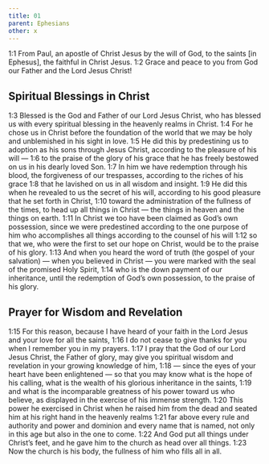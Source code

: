 ```yaml
---
title: 01
parent: Ephesians
other: x
---
```

<a name="1:1">1:1</a> From Paul, an apostle of Christ Jesus by the will of God, to the saints [in Ephesus], the faithful in Christ Jesus. <a name="1:2">1:2</a> Grace and peace to you from God our Father and the Lord Jesus Christ!

## Spiritual Blessings in Christ

<a name="1:3">1:3</a> Blessed is the God and Father of our Lord Jesus Christ, who has blessed us with every spiritual blessing in the heavenly realms in Christ. <a name="1:4">1:4</a> For he chose us in Christ before the foundation of the world that we may be holy and unblemished in his sight in love. <a name="1:5">1:5</a> He did this by predestining us to adoption as his sons through Jesus Christ, according to the pleasure of his will — <a name="1:6">1:6</a> to the praise of the glory of his grace that he has freely bestowed on us in his dearly loved Son. <a name="1:7">1:7</a> In him we have redemption through his blood, the forgiveness of our trespasses, according to the riches of his grace <a name="1:8">1:8</a> that he lavished on us in all wisdom and insight. <a name="1:9">1:9</a> He did this when he revealed to us the secret of his will, according to his good pleasure that he set forth in Christ, <a name="1:10">1:10</a> toward the administration of the fullness of the times, to head up all things in Christ — the things in heaven and the things on earth. <a name="1:11">1:11</a> In Christ we too have been claimed as God’s own possession, since we were predestined according to the one purpose of him who accomplishes all things according to the counsel of his will <a name="1:12">1:12</a> so that we, who were the first to set our hope on Christ, would be to the praise of his glory. <a name="1:13">1:13</a> And when you heard the word of truth (the gospel of your salvation) — when you believed in Christ — you were marked with the seal of the promised Holy Spirit, <a name="1:14">1:14</a> who is the down payment of our inheritance, until the redemption of God’s own possession, to the praise of his glory.

## Prayer for Wisdom and Revelation

<a name="1:15">1:15</a> For this reason, because I have heard of your faith in the Lord Jesus and your love for all the saints, <a name="1:16">1:16</a> I do not cease to give thanks for you when I remember you in my prayers. <a name="1:17">1:17</a> I pray that the God of our Lord Jesus Christ, the Father of glory, may give you spiritual wisdom and revelation in your growing knowledge of him, <a name="1:18">1:18</a> — since the eyes of your heart have been enlightened — so that you may know what is the hope of his calling, what is the wealth of his glorious inheritance in the saints, <a name="1:19">1:19</a> and what is the incomparable greatness of his power toward us who believe, as displayed in the exercise of his immense strength. <a name="1:20">1:20</a> This power he exercised in Christ when he raised him from the dead and seated him at his right hand in the heavenly realms <a name="1:21">1:21</a> far above every rule and authority and power and dominion and every name that is named, not only in this age but also in the one to come. <a name="1:22">1:22</a> And God put all things under Christ’s feet, and he gave him to the church as head over all things. <a name="1:23">1:23</a> Now the church is his body, the fullness of him who fills all in all.
